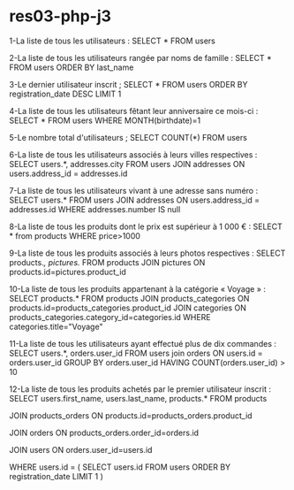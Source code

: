 # res03-php-j3

1-La liste de tous les utilisateurs :
SELECT * FROM users 

2-La liste de tous les utilisateurs rangée par noms de famille :
SELECT * FROM users ORDER BY last_name

3-Le dernier utilisateur inscrit ;
SELECT * FROM users ORDER BY registration_date DESC LIMIT 1

4-La liste de tous les utilisateurs fêtant leur anniversaire ce mois-ci :
SELECT * FROM users WHERE MONTH(birthdate)=1

5-Le nombre total d'utilisateurs ;
SELECT COUNT(*) FROM users

6-La liste de tous les utilisateurs associés à leurs villes respectives :
SELECT users.*, addresses.city 
FROM users JOIN addresses
ON users.address_id = addresses.id

7-La liste de tous les utilisateurs vivant à une adresse sans numéro :
SELECT users.*
FROM users JOIN addresses
ON users.address_id = addresses.id
WHERE addresses.number IS null

8-La liste de tous les produits dont le prix est supérieur à 1 000 € :
SELECT * from products WHERE price>1000

9-La liste de tous les produits associés à leurs photos respectives :
SELECT products.*, pictures.*
FROM products JOIN pictures
ON products.id=pictures.product_id

10-La liste de tous les produits appartenant à la catégorie « Voyage » :
SELECT products.*
FROM products
JOIN products_categories
ON products.id=products_categories.product_id
JOIN categories
ON products_categories.category_id=categories.id
WHERE categories.title="Voyage"

11-La liste de tous les utilisateurs ayant effectué plus de dix commandes :
SELECT users.*, orders.user_id
FROM users join orders
ON users.id = orders.user_id
GROUP BY orders.user_id
HAVING COUNT(orders.user_id) > 10

12-La liste de tous les produits achetés par le premier utilisateur inscrit :
SELECT users.first_name, users.last_name, products.*
FROM products

JOIN products_orders
ON products.id=products_orders.product_id

JOIN orders
ON products_orders.order_id=orders.id

JOIN users
ON orders.user_id=users.id

WHERE users.id = (
    SELECT users.id
    FROM users
    ORDER BY registration_date
	LIMIT 1
	)